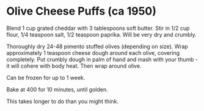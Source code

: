 # Olive Cheese Puffs \(ca 1950\)

Blend 1 cup grated cheddar with 3 tablespoons soft butter. Stir in 1/2 cup flour, 1/4 teaspoon salt, 1/2 teaspoon paprika. Will be very dry and crumbly.

Thoroughly dry 24-48 pimento stuffed olives \(depending on size\). Wrap approximately 1 teaspoon cheese dough around each olive, covering completely. Put crumbly dough in palm of hand and mash with your thumb - it will cohere with body heat. Then wrap around olive.

Can be frozen for up to 1 week.

Bake at 400 for 10 minutes, until golden.

This takes longer to do than you might think.

